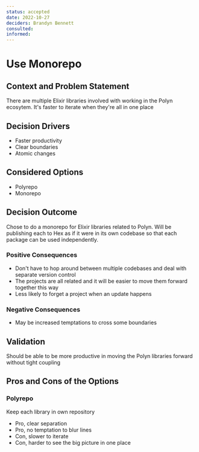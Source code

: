 ```yaml
---
status: accepted
date: 2022-10-27
deciders: Brandyn Bennett
consulted:
informed:
---
```

# Use Monorepo

## Context and Problem Statement

There are multiple Elixir libraries involved with working in the Polyn ecosytem. It's faster to iterate when they're all in one place

## Decision Drivers

* Faster productivity
* Clear boundaries
* Atomic changes

## Considered Options

* Polyrepo
* Monorepo

## Decision Outcome

Chose to do a monorepo for Elixir libraries related to Polyn. Will be publishing each to Hex as if it were in its own codebase so that each package can be used independently.

### Positive Consequences

* Don't have to hop around between multiple codebases and deal with separate version control
* The projects are all related and it will be easier to move them forward together this way
* Less likely to forget a project when an update happens

### Negative Consequences

* May be increased temptations to cross some boundaries

## Validation

Should be able to be more productive in moving the Polyn libraries forward without tight coupling

## Pros and Cons of the Options

### Polyrepo

Keep each library in own repository

* Pro, clear separation
* Pro, no temptation to blur lines
* Con, slower to iterate
* Con, harder to see the big picture in one place
